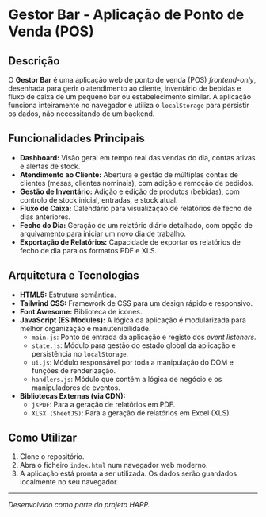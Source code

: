 # Gestor Bar - Aplicação de Ponto de Venda (POS)

## Descrição

O **Gestor Bar** é uma aplicação web de ponto de venda (POS) *frontend-only*, desenhada para gerir o atendimento ao cliente, inventário de bebidas e fluxo de caixa de um pequeno bar ou estabelecimento similar. A aplicação funciona inteiramente no navegador e utiliza o `localStorage` para persistir os dados, não necessitando de um backend.

## Funcionalidades Principais

- **Dashboard:** Visão geral em tempo real das vendas do dia, contas ativas e alertas de stock.
- **Atendimento ao Cliente:** Abertura e gestão de múltiplas contas de clientes (mesas, clientes nominais), com adição e remoção de pedidos.
- **Gestão de Inventário:** Adição e edição de produtos (bebidas), com controlo de stock inicial, entradas, e stock atual.
- **Fluxo de Caixa:** Calendário para visualização de relatórios de fecho de dias anteriores.
- **Fecho do Dia:** Geração de um relatório diário detalhado, com opção de arquivamento para iniciar um novo dia de trabalho.
- **Exportação de Relatórios:** Capacidade de exportar os relatórios de fecho de dia para os formatos PDF e XLS.

## Arquitetura e Tecnologias

- **HTML5:** Estrutura semântica.
- **Tailwind CSS:** Framework de CSS para um design rápido e responsivo.
- **Font Awesome:** Biblioteca de ícones.
- **JavaScript (ES Modules):** A lógica da aplicação é modularizada para melhor organização e manutenibilidade.
  - `main.js`: Ponto de entrada da aplicação e registo dos *event listeners*.
  - `state.js`: Módulo para gestão do estado global da aplicação e persistência no `localStorage`.
  - `ui.js`: Módulo responsável por toda a manipulação do DOM e funções de renderização.
  - `handlers.js`: Módulo que contém a lógica de negócio e os manipuladores de eventos.
- **Bibliotecas Externas (via CDN):**
  - `jsPDF`: Para a geração de relatórios em PDF.
  - `XLSX (SheetJS)`: Para a geração de relatórios em Excel (XLS).

## Como Utilizar

1. Clone o repositório.
2. Abra o ficheiro `index.html` num navegador web moderno.
3. A aplicação está pronta a ser utilizada. Os dados serão guardados localmente no seu navegador.

---
*Desenvolvido como parte do projeto HAPP.*
